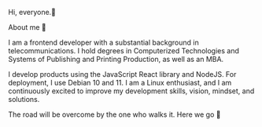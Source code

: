 Hi, everyone.👋

About me 👀

I am a frontend developer with a substantial background in telecommunications. I hold degrees in Computerized Technologies and Systems of Publishing and Printing Production, as well as an MBA.

I develop products using the JavaScript React library and NodeJS. For deployment, I use Debian 10 and 11. I am a Linux enthusiast, and I am continuously excited to improve my development skills, vision, mindset, and solutions.

The road will be overcome by the one who walks it. Here we go 🏃

<!-- My technologies list: 

react

node

linux

typescript

html

css

firebase

redux

axios

bulma

react router

i18next

github

powerBI, Jira -->








